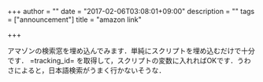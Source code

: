 +++
author = ""
date = "2017-02-06T03:08:01+09:00"
description = ""
tags = ["announcement"]
title = "amazon link"

+++

アマゾンの検索窓を埋め込んでみます．単純にスクリプトを埋め込むだけで十分です． =tracking_id= を取得して，スクリプトの変数に入れればOKです．うわさによると，日本語検索がうまく行かないそうな．

<script charset="utf-8" type="text/javascript">
amzn_assoc_ad_type = "responsive_search_widget";
amzn_assoc_tracking_id = "pxaka-22";
amzn_assoc_marketplace = "amazon";
amzn_assoc_region = "JP";
amzn_assoc_placement = "";
amzn_assoc_search_type = "search_widget";
amzn_assoc_width = "auto";
amzn_assoc_height = "auto";
amzn_assoc_default_search_category = "";
amzn_assoc_default_search_key = "Emacs";
amzn_assoc_theme = "light";
amzn_assoc_bg_color = "ffffff";
</script>
<script src="//z-fe.amazon-adsystem.com/widgets/q?ServiceVersion=20070822&Operation=GetScript&ID=OneJS&WS=1&MarketPlace=JP"></script>
